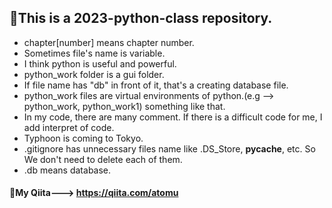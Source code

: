## 🍿This is a 2023-python-class repository.
- chapter[number] means chapter number.
- Sometimes file's name is variable.
- I think python is useful and powerful.
- python_work folder is a gui folder.
- If file name has "db" in front of it, that's a creating database file.
- python_work files are virtual environments of python.(e.g --> python_work, python_work1) something like that.
- In my code, there are many comment. If there is a difficult code for me, I add interpret of code.
- Typhoon is coming to Tokyo.
- .gitignore has unnecessary files name like .DS_Store, __pycache__, etc. So We don't need to delete each of them.
- .db means database.
#### 🥞My Qiita---> https://qiita.com/atomu
